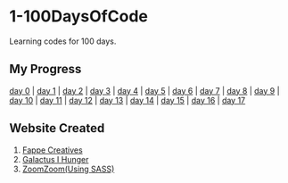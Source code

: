 # 1-100DaysOfCode
Learning codes for 100 days.

## My Progress
[day 0](https://github.com/jamesmonsarvas/1-100DaysOfCode/tree/master/days/0) | [day 1](https://github.com/jamesmonsarvas/1-100DaysOfCode/tree/master/days/1) | [day 2](https://github.com/jamesmonsarvas/1-100DaysOfCode/tree/master/days/2) | [day 3](https://github.com/jamesmonsarvas/1-100DaysOfCode/tree/master/days/3) | [day 4](https://github.com/jamesmonsarvas/1-100DaysOfCode/tree/master/days/4) | [day 5](https://github.com/jamesmonsarvas/1-100DaysOfCode/tree/master/days/5) | [day 6](https://github.com/jamesmonsarvas/1-100DaysOfCode/tree/master/days/6) | [day 7](https://github.com/jamesmonsarvas/1-100DaysOfCode/tree/master/days/7) | [day 8](https://github.com/jamesmonsarvas/1-100DaysOfCode/tree/master/days/8) | [day 9](https://github.com/jamesmonsarvas/1-100DaysOfCode/tree/master/days/9) | [day 10](https://github.com/jamesmonsarvas/1-100DaysOfCode/blob/master/log.md#day-10-september-2-2018-learning-problem-solving-and-increase-my-logic-thinking) | [day 11](https://github.com/jamesmonsarvas/1-100DaysOfCode/tree/master/days/11) | [day 12](https://github.com/jamesmonsarvas/1-100DaysOfCode/tree/master/days/12) | [day 13](https://github.com/jamesmonsarvas/1-100DaysOfCode/tree/master/days/13) | [day 14](https://github.com/jamesmonsarvas/1-100DaysOfCode/tree/master/days/14) | [day 15](https://github.com/jamesmonsarvas/1-100DaysOfCode/tree/master/days/15) | [day 16](https://github.com/jamesmonsarvas/1-100DaysOfCode/tree/master/days/16) | [day 17](https://github.com/jamesmonsarvas/1-100DaysOfCode/tree/master/days/17)

## Website Created
1. [Fappe Creatives](https://github.com/jamesmonsarvas/1-100DaysOfCode/tree/master/days/2) <br />
2. [Galactus I Hunger](https://github.com/jamesmonsarvas/1-100DaysOfCode/tree/master/days/13) <br />
2. [ZoomZoom(Using SASS)](https://github.com/jamesmonsarvas/1-100DaysOfCode/tree/master/days/14)
